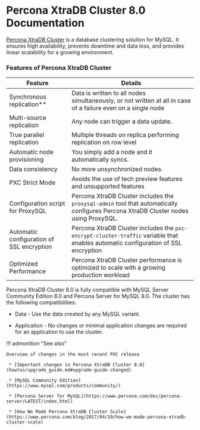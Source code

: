 # Percona XtraDB Cluster 8.0 Documentation

[Percona XtraDB Cluster](https://www.percona.com/software/mysql-database/percona-xtradb-cluster) is a database clustering solution for MySQL. It ensures high availability, prevents downtime and data loss, and provides linear scalability for a growing environment.

### Features of Percona XtraDB Cluster

| Feature| Details|
| ------ | ------ | 
| Synchronous replication\*\*  | Data is written to all nodes simultaneously, or not written at all in case of a failure even on a single node  |
| Multi-source replication| Any node can trigger a data update. |
| True parallel replication| Multiple threads on replica performing replication on row level |
| Automatic node provisioning | You simply add a node and it automatically syncs.|
| Data consistency| No more unsynchronized nodes. |
| PXC Strict Mode| Avoids the use of tech preview features and unsupported features|
| Configuration script for ProxySQL| Percona XtraDB Cluster includes the `proxysql-admin` tool that automatically configures Percona XtraDB Cluster nodes using ProxySQL. |
| Automatic configuration of SSL encryption| Percona XtraDB Cluster includes the `pxc-encrypt-cluster-traffic` variable that enables automatic configuration of SSL encryption |
| Optimized Performance| Percona XtraDB Cluster performance is optimized to scale with a growing production workload|

Percona XtraDB Cluster 8.0 is fully compatible with MySQL Server Community Edition 8.0 and Percona Server for MySQL 8.0. The cluster has the following compatibilities:

* Data - Use the data created by any MySQL variant.

* Application - No changes or minimal application changes are required for an application to use the cluster.

!!! admonition "See also"

    Overview of changes in the most recent PXC release

     * [Important changes in Percona XtraDB Cluster 8.0](howtos/upgrade_guide.md#upgrade-guide-changed)

     * [MySQL Community Edition](https://www.mysql.com/products/community/)
     
     * [Percona Server for MySQL](https://www.percona.com/doc/percona-server/LATEST/index.html)
    
     * [How We Made Percona XtraDB Cluster Scale](https://www.percona.com/blog/2017/04/19/how-we-made-percona-xtradb-cluster-scale)
   

